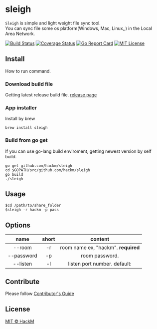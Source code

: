 # sleigh

`Sleigh` is simple and light weight file sync tool.  
You can sync file some os platform(Windows, Mac, Linux,,) in the Local Area Network.

[![Build Status](https://travis-ci.org/hackm/sleigh.svg?branch=master)](https://travis-ci.org/hackm/sleigh)
[![Coverage Status](https://coveralls.io/repos/github/hackm/sleigh/badge.svg?branch=master)](https://coveralls.io/github/hackm/sleigh?branch=master)
[![Go Report Card](https://goreportcard.com/badge/github.com/hackm/sleigh)](https://goreportcard.com/report/github.com/hackm/sleigh)
[![MIT License](http://img.shields.io/badge/license-MIT-blue.svg)](https://github.com/hackm/sleigh/blob/master/LICENSE)

## Install

How to run command.

### Download build file

Getting latest release build file.
[release page](https://github.com/hackm/sleigh/releases)

### App installer

Install by brew

```
brew install sleigh
```

### Build from go get

If you can use go-lang build enviroment, getting newest version by self build.

```
go get github.com/hackm/sleigh
cd $GOPATH/src/github.com/hackm/sleigh
go build
./sleigh
```

## Usage

```
$cd /path/to/share_folder
$sleigh -r hackm -p pass
```

## Options

| name | short | content |
|:----:|:----:|:-------:|
| --room | -r | room name ex, "hackm". **required** |
| --password | -p | room password. |
| --listen | -l | listen port number. default:  |

## Contribute

Please follow [Contributor's Guide](CONTRIBUTING.md)

## License

[MIT © HackM](LICENSE)
